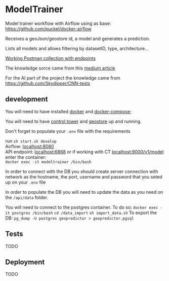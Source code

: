 # ModelTrainer
Model trainer workflow with Airflow using as base:
https://github.com/puckel/docker-airflow

Receives a geoJson/geostore id, a model and generates a prediction.

Lists all models and allows filtering by datasetID, type, architecture...  

[Working Postman collection with endpoints](https://www.getpostman.com/collections/f9a3732641b8a2dfebbc)  

The knowledge sorce came from this [medium article](https://medium.com/@renato.groffe/postgresql-pgadmin-4-docker-compose-montando-rapidamente-um-ambiente-para-uso-55a2ab230b89)  

For the AI part of the project the knowledge came from https://github.com/Skydipper/CNN-tests

## development

You will need to have installed [docker](https://docs.docker.com/install/) and [docker-compose](https://docs.docker.com/compose/install/); 

You will  need to have [control tower](https://github.com/Skydipper/control-tower/tree/skydipper) and [geostore](https://github.com/Skydipper/Geostore) up and running.

Don't forget to populate your `.env` file with the requirements

run `sh start.sh develop`  
Airflow: [localhost:8080](http://localhost:8080/)  
API endpoint: [localhost:6868](http://0.0.0.0:6868/)  or if working with CT [localhost:9000/v1/model](http://0.0.0.0:9000/v1/model)
enter the container:  
`docker exec -it modeltrainer /bin/bash`

In order to connect with the DB you should create server connection with network as the hostname, the port, username and password that you seted up on your `.env` file
 
In order to populate the DB you will need to update the data as you need on the `/api/data`  folder. 

You will need to connect to the postgres container. To do so:
`docker exec -it postgres /bin/bash`
`cd /data_import`
`sh import_data.sh`
To export the DB: `pg_dump -U postgres geopredictor > geopredictor.pgsql`
## Tests
TODO

## Deployment
TODO
